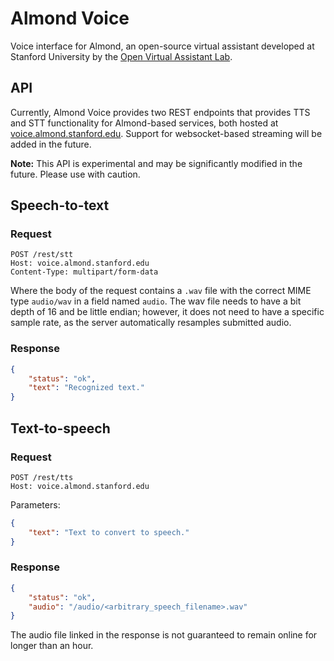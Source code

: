 # Almond Voice

Voice interface for Almond, an open-source virtual assistant developed at Stanford University by the [Open Virtual Assistant Lab](https://oval.cs.stanford.edu/).

## API

Currently, Almond Voice provides two REST endpoints that provides TTS and STT functionality for Almond-based services, both hosted at [voice.almond.stanford.edu](https://voice.almond.stanford.edu). Support for websocket-based streaming will be added in the future.

**Note:** This API is experimental and may be significantly modified in the future. Please use with caution.

## Speech-to-text

### Request

```
POST /rest/stt
Host: voice.almond.stanford.edu
Content-Type: multipart/form-data
```

Where the body of the request contains a `.wav` file with the correct MIME type `audio/wav` in a field named `audio`. The wav file needs to have a bit depth of 16 and be little endian; however, it does not need to have a specific sample rate, as the server automatically resamples submitted audio.

### Response

```json
{
    "status": "ok",
    "text": "Recognized text."
}
```

## Text-to-speech

### Request

```
POST /rest/tts
Host: voice.almond.stanford.edu
```

Parameters:
```json
{
    "text": "Text to convert to speech."
}
```

### Response

```json
{
    "status": "ok",
    "audio": "/audio/<arbitrary_speech_filename>.wav"
}
```

The audio file linked in the response is not guaranteed to remain online for longer than an hour.